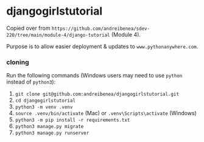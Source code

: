 # djangogirlstutorial

Copied over from `https://github.com/andreibenea/sdev-220/tree/main/module-4/django-tutorial` (Module 4).

Purpose is to allow easier deployment & updates to `www.pythonanywhere.com`.

### cloning

Run the following commands (Windows users may need to use `python` instead of `python3`):
1. `git clone git@github.com:andreibenea/djangogirlstutorial.git`
2. `cd djangogirlstutorial`
3. `python3 -m venv .venv`
4. `source .venv/bin/activate` (Mac) or `.venv\Scripts\activate` (Windows)
5. `python3 -m pip install -r requirements.txt`
6. `python3 manage.py migrate`
7. `python3 manage.py runserver`